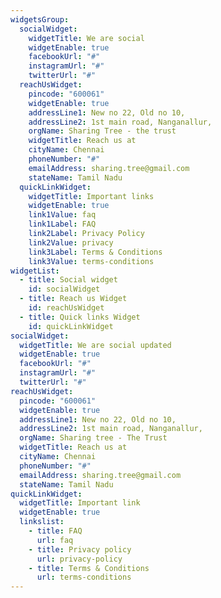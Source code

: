 ```yaml
---
widgetsGroup:
  socialWidget:
    widgetTitle: We are social
    widgetEnable: true
    facebookUrl: "#"
    instagramUrl: "#"
    twitterUrl: "#"
  reachUsWidget:
    pincode: "600061"
    widgetEnable: true
    addressLine1: New no 22, Old no 10,
    addressLine2: 1st main road, Nanganallur,
    orgName: Sharing Tree - the trust
    widgetTitle: Reach us at
    cityName: Chennai
    phoneNumber: "#"
    emailAddress: sharing.tree@gmail.com
    stateName: Tamil Nadu
  quickLinkWidget:
    widgetTitle: Important links
    widgetEnable: true
    link1Value: faq
    link1Label: FAQ
    link2Label: Privacy Policy
    link2Value: privacy
    link3Label: Terms & Conditions
    link3Value: terms-conditions
widgetList:
  - title: Social widget
    id: socialWidget
  - title: Reach us Widget
    id: reachUsWidget
  - title: Quick links Widget
    id: quickLinkWidget
socialWidget:
  widgetTitle: We are social updated
  widgetEnable: true
  facebookUrl: "#"
  instagramUrl: "#"
  twitterUrl: "#"
reachUsWidget:
  pincode: "600061"
  widgetEnable: true
  addressLine1: New no 22, Old no 10,
  addressLine2: 1st main road, Nanganallur,
  orgName: Sharing tree - The Trust
  widgetTitle: Reach us at
  cityName: Chennai
  phoneNumber: "#"
  emailAddress: sharing.tree@gmail.com
  stateName: Tamil Nadu
quickLinkWidget:
  widgetTitle: Important link
  widgetEnable: true
  linkslist:
    - title: FAQ
      url: faq
    - title: Privacy policy
      url: privacy-policy
    - title: Terms & Conditions
      url: terms-conditions
---
```

